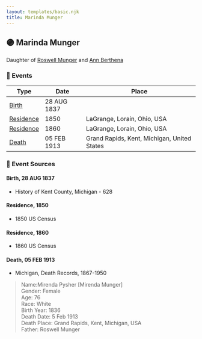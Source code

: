```yaml
---
layout: templates/basic.njk
title: Marinda Munger
---
```

## 🟣 Marinda Munger

Daughter of [Roswell Munger](/people/2/21686617) and [Ann Berthena ](/people/9/91501676)

### 📆 Events

Type | Date | Place
------ | ------ | ------
[Birth](#event-0) | 28 AUG 1837 |
[Residence](#event-1) | 1850 | LaGrange, Lorain, Ohio, USA
[Residence](#event-2) | 1860 | LaGrange, Lorain, Ohio, USA
[Death](#event-3) | 05 FEB 1913 | Grand Rapids, Kent, Michigan, United States

### 📰 Event Sources

#### <a id="event-0"></a> Birth, 28 AUG 1837
* History of Kent County, Michigan  - 628

#### <a id="event-1"></a> Residence, 1850
* 1850 US Census

#### <a id="event-2"></a> Residence, 1860
* 1860 US Census

#### <a id="event-3"></a> Death, 05 FEB 1913
* Michigan, Death Records, 1867-1950
>   
  > Name:Mirenda Pysher [Mirenda Munger]   
  > Gender: Female  
  > Age: 76  
  > Race: White  
  > Birth Year: 1836  
  > Death Date: 5 Feb 1913  
  > Death Place: Grand Rapids, Kent, Michigan, USA  
  > Father: Roswell Munger